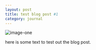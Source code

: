 ```yaml
---
layout: post
title: test blog post #1
category: journal
---
```


![image-one](http://placehold.it/300x200)

here is some text to test out the blog post.